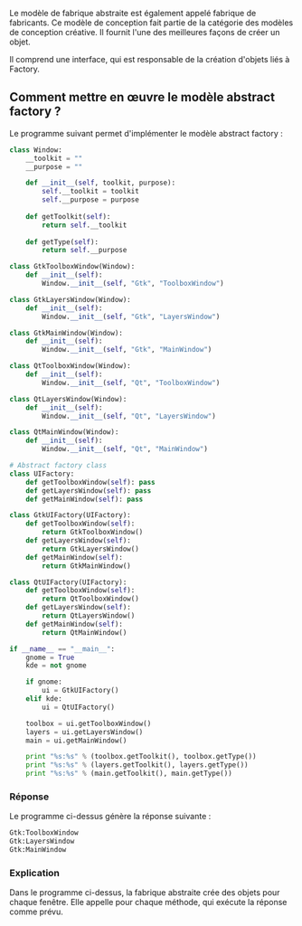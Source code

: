 Le modèle de fabrique abstraite est également appelé fabrique de fabricants. Ce modèle de conception fait partie de la catégorie des modèles de conception créative. Il fournit l'une des meilleures façons de créer un objet.

Il comprend une interface, qui est responsable de la création d'objets liés à Factory.

## Comment mettre en œuvre le modèle abstract factory ?

Le programme suivant permet d'implémenter le modèle abstract factory :

```python
class Window:
    __toolkit = ""
    __purpose = ""

    def __init__(self, toolkit, purpose):
        self.__toolkit = toolkit
        self.__purpose = purpose
    
    def getToolkit(self):
        return self.__toolkit
    
    def getType(self):
        return self.__purpose

class GtkToolboxWindow(Window):
    def __init__(self):
        Window.__init__(self, "Gtk", "ToolboxWindow")

class GtkLayersWindow(Window):
    def __init__(self):
        Window.__init__(self, "Gtk", "LayersWindow")

class GtkMainWindow(Window):
    def __init__(self):
        Window.__init__(self, "Gtk", "MainWindow")

class QtToolboxWindow(Window):
    def __init__(self):
        Window.__init__(self, "Qt", "ToolboxWindow")

class QtLayersWindow(Window):
    def __init__(self):
        Window.__init__(self, "Qt", "LayersWindow")

class QtMainWindow(Window):
    def __init__(self):
        Window.__init__(self, "Qt", "MainWindow")

# Abstract factory class
class UIFactory:
    def getToolboxWindow(self): pass
    def getLayersWindow(self): pass
    def getMainWindow(self): pass

class GtkUIFactory(UIFactory):
    def getToolboxWindow(self):
        return GtkToolboxWindow()
    def getLayersWindow(self):
        return GtkLayersWindow()
    def getMainWindow(self):
        return GtkMainWindow()

class QtUIFactory(UIFactory):
    def getToolboxWindow(self):
        return QtToolboxWindow()
    def getLayersWindow(self):
        return QtLayersWindow()
    def getMainWindow(self):
        return QtMainWindow()

if __name__ == "__main__":
    gnome = True
    kde = not gnome

    if gnome:
        ui = GtkUIFactory()
    elif kde:
        ui = QtUIFactory()

    toolbox = ui.getToolboxWindow()
    layers = ui.getLayersWindow()
    main = ui.getMainWindow()

    print "%s:%s" % (toolbox.getToolkit(), toolbox.getType())
    print "%s:%s" % (layers.getToolkit(), layers.getType())
    print "%s:%s" % (main.getToolkit(), main.getType())
```

### Réponse

Le programme ci-dessus génère la réponse suivante :

```bash
Gtk:ToolboxWindow
Gtk:LayersWindow
Gtk:MainWindow
```

### Explication

Dans le programme ci-dessus, la fabrique abstraite crée des objets pour chaque fenêtre. Elle appelle pour chaque méthode, qui exécute la réponse comme prévu.